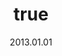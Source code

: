---
wip: "True"
title:
  de: "Vergilbte Kumbhilaleder-Schatzkarte"
  en: "Timeworn Kumbhiraskin Map"
  fr: "Vieille carte en peau de kumbhira"
  ja: "古ぼけた地図G14"
  cn: "陈旧的金毗罗鳄革地图"
  ko: "14등급 오래된 지도"
layout: treasuremap
page_type: guide
categories: "treasuremap"
instanceType: "treasuremap"
date: "2013.01.01"
patchNumber: "2.0"
patchName: "Endwalker"
expac: "ew"
image: "/assets/img/content/klassen/Chocobo.webp"
terms:
    - term: "TreasureMaps"
    - term: "Endwalker"
sortid: 22
order: 22
slug: "vergilbte_kumbhilaleder_schatzkarte"
zones:
  - zonename: "Labyrinthos"
    fullimage: "/assets/img/TreasureMaps/Vergilbte Kumbhilaleder-Schatzkarte/Labyrinthos/Labyrinthos.webp"
    subimage:
      - "/assets/img/TreasureMaps/Vergilbte Kumbhilaleder-Schatzkarte/Labyrinthos/A.webp"
      - "/assets/img/TreasureMaps/Vergilbte Kumbhilaleder-Schatzkarte/Labyrinthos/B.webp"
      - "/assets/img/TreasureMaps/Vergilbte Kumbhilaleder-Schatzkarte/Labyrinthos/C.webp"
      - "/assets/img/TreasureMaps/Vergilbte Kumbhilaleder-Schatzkarte/Labyrinthos/D.webp"
      - "/assets/img/TreasureMaps/Vergilbte Kumbhilaleder-Schatzkarte/Labyrinthos/E.webp"
      - "/assets/img/TreasureMaps/Vergilbte Kumbhilaleder-Schatzkarte/Labyrinthos/F.webp"
      - "/assets/img/TreasureMaps/Vergilbte Kumbhilaleder-Schatzkarte/Labyrinthos/G.webp"
      - "/assets/img/TreasureMaps/Vergilbte Kumbhilaleder-Schatzkarte/Labyrinthos/H.webp"
  - zonename: "Thavnair"
    fullimage: "/assets/img/TreasureMaps/Vergilbte Kumbhilaleder-Schatzkarte/Thavnair/Thavnair.webp"
    subimage:
      - "/assets/img/TreasureMaps/Vergilbte Kumbhilaleder-Schatzkarte/Thavnair/A.webp"
      - "/assets/img/TreasureMaps/Vergilbte Kumbhilaleder-Schatzkarte/Thavnair/B.webp"
      - "/assets/img/TreasureMaps/Vergilbte Kumbhilaleder-Schatzkarte/Thavnair/C.webp"
      - "/assets/img/TreasureMaps/Vergilbte Kumbhilaleder-Schatzkarte/Thavnair/D.webp"
      - "/assets/img/TreasureMaps/Vergilbte Kumbhilaleder-Schatzkarte/Thavnair/E.webp"
      - "/assets/img/TreasureMaps/Vergilbte Kumbhilaleder-Schatzkarte/Thavnair/F.webp"
      - "/assets/img/TreasureMaps/Vergilbte Kumbhilaleder-Schatzkarte/Thavnair/G.webp"
      - "/assets/img/TreasureMaps/Vergilbte Kumbhilaleder-Schatzkarte/Thavnair/H.webp"
  - zonename: "Garlemald"
    fullimage: "/assets/img/TreasureMaps/Vergilbte Kumbhilaleder-Schatzkarte/Garlemald/Garlemald.webp"
    subimage:
      - "/assets/img/TreasureMaps/Vergilbte Kumbhilaleder-Schatzkarte/Garlemald/A.webp"
      - "/assets/img/TreasureMaps/Vergilbte Kumbhilaleder-Schatzkarte/Garlemald/B.webp"
      - "/assets/img/TreasureMaps/Vergilbte Kumbhilaleder-Schatzkarte/Garlemald/C.webp"
      - "/assets/img/TreasureMaps/Vergilbte Kumbhilaleder-Schatzkarte/Garlemald/D.webp"
      - "/assets/img/TreasureMaps/Vergilbte Kumbhilaleder-Schatzkarte/Garlemald/E.webp"
      - "/assets/img/TreasureMaps/Vergilbte Kumbhilaleder-Schatzkarte/Garlemald/F.webp"
      - "/assets/img/TreasureMaps/Vergilbte Kumbhilaleder-Schatzkarte/Garlemald/G.webp"
      - "/assets/img/TreasureMaps/Vergilbte Kumbhilaleder-Schatzkarte/Garlemald/H.webp"
  - zonename: "Mare Lamentorum"
    fullimage: "/assets/img/TreasureMaps/Vergilbte Kumbhilaleder-Schatzkarte/Mare Lamentorum/Mare Lamentorum.webp"
    subimage:
      - "/assets/img/TreasureMaps/Vergilbte Kumbhilaleder-Schatzkarte/Mare Lamentorum/A.webp"
      - "/assets/img/TreasureMaps/Vergilbte Kumbhilaleder-Schatzkarte/Mare Lamentorum/B.webp"
      - "/assets/img/TreasureMaps/Vergilbte Kumbhilaleder-Schatzkarte/Mare Lamentorum/C.webp"
      - "/assets/img/TreasureMaps/Vergilbte Kumbhilaleder-Schatzkarte/Mare Lamentorum/D.webp"
      - "/assets/img/TreasureMaps/Vergilbte Kumbhilaleder-Schatzkarte/Mare Lamentorum/E.webp"
      - "/assets/img/TreasureMaps/Vergilbte Kumbhilaleder-Schatzkarte/Mare Lamentorum/F.webp"
      - "/assets/img/TreasureMaps/Vergilbte Kumbhilaleder-Schatzkarte/Mare Lamentorum/G.webp"
      - "/assets/img/TreasureMaps/Vergilbte Kumbhilaleder-Schatzkarte/Mare Lamentorum/H.webp"
  - zonename: "Ultima Thule"
    fullimage: "/assets/img/TreasureMaps/Vergilbte Kumbhilaleder-Schatzkarte/Ultima Thule/Ultima Thule.webp"
    subimage:
      - "/assets/img/TreasureMaps/Vergilbte Kumbhilaleder-Schatzkarte/Ultima Thule/A.webp"
      - "/assets/img/TreasureMaps/Vergilbte Kumbhilaleder-Schatzkarte/Ultima Thule/B.webp"
      - "/assets/img/TreasureMaps/Vergilbte Kumbhilaleder-Schatzkarte/Ultima Thule/C.webp"
      - "/assets/img/TreasureMaps/Vergilbte Kumbhilaleder-Schatzkarte/Ultima Thule/D.webp"
      - "/assets/img/TreasureMaps/Vergilbte Kumbhilaleder-Schatzkarte/Ultima Thule/E.webp"
      - "/assets/img/TreasureMaps/Vergilbte Kumbhilaleder-Schatzkarte/Ultima Thule/F.webp"
      - "/assets/img/TreasureMaps/Vergilbte Kumbhilaleder-Schatzkarte/Ultima Thule/G.webp"
      - "/assets/img/TreasureMaps/Vergilbte Kumbhilaleder-Schatzkarte/Ultima Thule/H.webp"
---